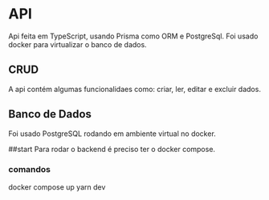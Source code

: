 # API
Api feita em TypeScript, usando Prisma como ORM e PostgreSql. Foi usado docker para virtualizar o banco de dados.

## CRUD
A api contém algumas funcionalidaes como: criar, ler, editar e excluir dados.

## Banco de Dados
Foi usado PostgreSQL rodando em ambiente virtual no docker.

##start
Para rodar o backend é preciso ter o docker compose.
### comandos
docker compose up
yarn dev
